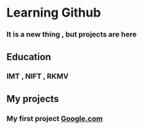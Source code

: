 # Learning Github 
### It is a new thing , but projects are here 
## Education
### IMT , NIFT , RKMV
## My projects
### My first project [Google.com](https://www.google.com)
